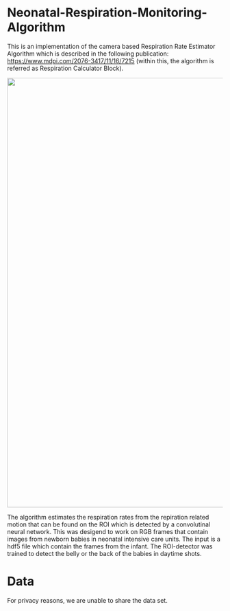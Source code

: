 # Neonatal-Respiration-Monitoring-Algorithm

This is an implementation of the camera based Respiration Rate Estimator Algorithm which is described in the following publication: https://www.mdpi.com/2076-3417/11/16/7215 (within this, the algorithm is referred as Respiration Calculator Block).

<p align="center">
<img src="https://i.imgur.com/MRROn41.jpg" width="1000">
</p>

The algorithm estimates the respiration rates from the repiration related motion that can be found on the ROI which is detected by a convolutinal neural network. This was desigend to work on RGB frames that contain images from newborn babies in neonatal intensive care units. The input is a hdf5 file which contain the frames from the infant. The ROI-detector was trained to detect the belly or the back of the babies in daytime shots.

# Data

For privacy reasons, we are unable to share the data set.


